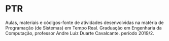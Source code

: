# PTR
Aulas, materiais e códigos-fonte de atividades desenvolvidas na matéria de Programação (de Sistemas) em Tempo Real.
Graduação em Engenharia da Computação, professor Andre Luiz Duarte Cavalcante. período 2019/2.

